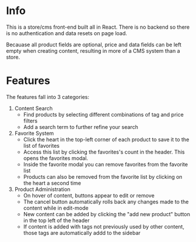 # Info

This is a store/cms front-end built all in React. There is no backend so there is no authentication and data resets on page load.

Becauase all product fields are optional, price and data fields can be left empty when creating content, resulting in more of a CMS system than a store.

# Features

The features fall into 3 categories:

1. Content Search
    * Find products by selecting different combinations of tag and price filters
    * Add a search term to further refine your search
2. Favorite System
    * Click the heart in the top-left corner of each product to save it to the list of favorites
    * Access this list by clicking the favorites's count in the header. This opens the favorites modal.
    * Inside the favorite modal you can remove favorites from the favorite list
    * Products can also be removed from the favorite list by clicking on the heart a second time
3. Product Administration
    * On hover of content, buttons appear to edit or remove
    * The cancel button automatically rolls back any changes made to the content while in edit-mode
    * New content can be added by clicking the "add new product" button in the top left of the header
    * If content is added with tags not previously used by other content, those tags are automatically addd to the sidebar



